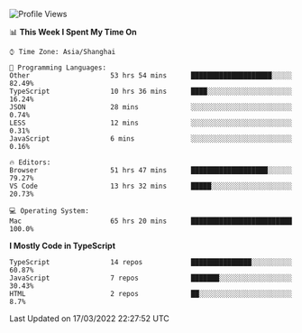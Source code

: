 <!--START_SECTION:waka-->
![Profile Views](http://img.shields.io/badge/Profile%20Views-0-blue)

📊 **This Week I Spent My Time On** 

```text
⌚︎ Time Zone: Asia/Shanghai

💬 Programming Languages: 
Other                    53 hrs 54 mins      ████████████████████░░░░░   82.49% 
TypeScript               10 hrs 36 mins      ████░░░░░░░░░░░░░░░░░░░░░   16.24% 
JSON                     28 mins             ░░░░░░░░░░░░░░░░░░░░░░░░░   0.74% 
LESS                     12 mins             ░░░░░░░░░░░░░░░░░░░░░░░░░   0.31% 
JavaScript               6 mins              ░░░░░░░░░░░░░░░░░░░░░░░░░   0.16%

🔥 Editors: 
Browser                  51 hrs 47 mins      ███████████████████░░░░░░   79.27% 
VS Code                  13 hrs 32 mins      █████░░░░░░░░░░░░░░░░░░░░   20.73%

💻 Operating System: 
Mac                      65 hrs 20 mins      █████████████████████████   100.0%

```

**I Mostly Code in TypeScript** 

```text
TypeScript               14 repos            ███████████████░░░░░░░░░░   60.87% 
JavaScript               7 repos             ███████░░░░░░░░░░░░░░░░░░   30.43% 
HTML                     2 repos             ██░░░░░░░░░░░░░░░░░░░░░░░   8.7%

```



 Last Updated on 17/03/2022 22:27:52 UTC
<!--END_SECTION:waka-->
